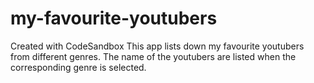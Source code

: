 # my-favourite-youtubers
Created with CodeSandbox
This app lists down my favourite youtubers from different genres. The name of the youtubers are listed when the corresponding genre is selected.

